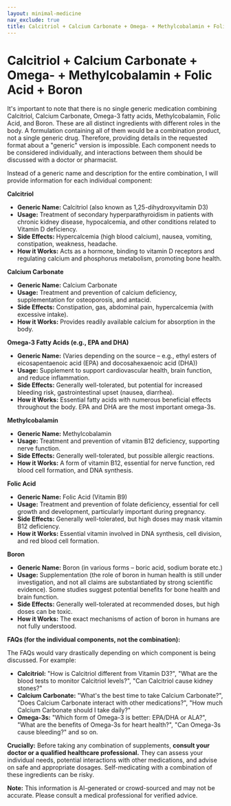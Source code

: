 ```yaml
---
layout: minimal-medicine
nav_exclude: true
title: Calcitriol + Calcium Carbonate + Omega- + Methylcobalamin + Folic Acid + Boron
---
```


# Calcitriol + Calcium Carbonate + Omega- + Methylcobalamin + Folic Acid + Boron

It's important to note that there is no single generic medication combining Calcitriol, Calcium Carbonate, Omega-3 fatty acids, Methylcobalamin, Folic Acid, and Boron.  These are all distinct ingredients with different roles in the body.  A formulation containing all of them would be a combination product, not a single generic drug. Therefore, providing details in the requested format about a "generic" version is impossible.  Each component needs to be considered individually, and interactions between them should be discussed with a doctor or pharmacist.

Instead of a generic name and description for the entire combination, I will provide information for each individual component:


**Calcitriol**

* **Generic Name:** Calcitriol (also known as 1,25-dihydroxyvitamin D3)
* **Usage:** Treatment of secondary hyperparathyroidism in patients with chronic kidney disease, hypocalcemia, and other conditions related to Vitamin D deficiency.
* **Side Effects:** Hypercalcemia (high blood calcium), nausea, vomiting, constipation, weakness, headache.
* **How it Works:** Acts as a hormone, binding to vitamin D receptors and regulating calcium and phosphorus metabolism, promoting bone health.

**Calcium Carbonate**

* **Generic Name:** Calcium Carbonate
* **Usage:** Treatment and prevention of calcium deficiency, supplementation for osteoporosis, and antacid.
* **Side Effects:** Constipation, gas, abdominal pain, hypercalcemia (with excessive intake).
* **How it Works:** Provides readily available calcium for absorption in the body.

**Omega-3 Fatty Acids (e.g., EPA and DHA)**

* **Generic Name:**  (Varies depending on the source – e.g., ethyl esters of eicosapentaenoic acid (EPA) and docosahexaenoic acid (DHA))
* **Usage:**  Supplement to support cardiovascular health, brain function, and reduce inflammation.
* **Side Effects:**  Generally well-tolerated, but potential for increased bleeding risk, gastrointestinal upset (nausea, diarrhea).
* **How it Works:**  Essential fatty acids with numerous beneficial effects throughout the body.  EPA and DHA are the most important omega-3s.

**Methylcobalamin**

* **Generic Name:** Methylcobalamin
* **Usage:** Treatment and prevention of vitamin B12 deficiency, supporting nerve function.
* **Side Effects:** Generally well-tolerated, but possible allergic reactions.
* **How it Works:**  A form of vitamin B12, essential for nerve function, red blood cell formation, and DNA synthesis.


**Folic Acid**

* **Generic Name:** Folic Acid (Vitamin B9)
* **Usage:** Treatment and prevention of folate deficiency, essential for cell growth and development, particularly important during pregnancy.
* **Side Effects:**  Generally well-tolerated, but high doses may mask vitamin B12 deficiency.
* **How it Works:** Essential vitamin involved in DNA synthesis, cell division, and red blood cell formation.

**Boron**

* **Generic Name:** Boron (in various forms – boric acid, sodium borate etc.)
* **Usage:**  Supplementation (the role of boron in human health is still under investigation, and not all claims are substantiated by strong scientific evidence).  Some studies suggest potential benefits for bone health and brain function.
* **Side Effects:**  Generally well-tolerated at recommended doses, but high doses can be toxic.
* **How it Works:**  The exact mechanisms of action of boron in humans are not fully understood.


**FAQs (for the individual components, not the combination):**

The FAQs would vary drastically depending on which component is being discussed.  For example:

* **Calcitriol:**  "How is Calcitriol different from Vitamin D3?", "What are the blood tests to monitor Calcitriol levels?", "Can Calcitriol cause kidney stones?"
* **Calcium Carbonate:**  "What's the best time to take Calcium Carbonate?", "Does Calcium Carbonate interact with other medications?", "How much Calcium Carbonate should I take daily?"
* **Omega-3s:** "Which form of Omega-3 is better: EPA/DHA or ALA?", "What are the benefits of Omega-3s for heart health?", "Can Omega-3s cause bleeding?"  and so on.

**Crucially:**  Before taking any combination of supplements, **consult your doctor or a qualified healthcare professional.**  They can assess your individual needs, potential interactions with other medications, and advise on safe and appropriate dosages.  Self-medicating with a combination of these ingredients can be risky.


**Note:** This information is AI-generated or crowd-sourced and may not be accurate. Please consult a medical professional for verified advice.